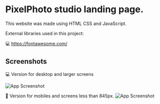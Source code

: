 # PixelPhoto studio landing page.

This website was made using HTML CSS and JavaScript.

External libraries used in this project:

💻 https://fontawesome.com/


## Screenshots

💻 Version for desktop and larger screens

![App Screenshot](https://i.imgur.com/fFdH4Dw.png)


📱 Version for mobiles and screens less than 845px.
![App Screenshot](https://i.imgur.com/tH0V6q7.png)

